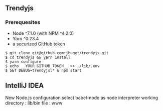## Trendyjs

### Prerequesites

- Node ^7.1.0 (with NPM ^4.2.0) 
- Yarn ^0.23.4
- a securized GitHub token

```
$ git clone git@github.com:jbuget/trendyjs.git
$ cd trendyjs && yarn install
$ yarn configure
$ echo __YOUR_GITHUB_TOKEN__ >> ./lib/.env 
$ SET DEBUG=trendyjs:* & npm start
```

## IntelliJ IDEA

New Node.js configuration
select babel-node as node interpreter
working directory : lib/bin
file : www
